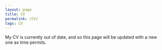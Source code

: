 ```yaml
---
layout: page
title: CV
permalink: /CV/
tags: CV
---
```


My CV is currently out of date, and so this page will be updated with a new one as time permits.
